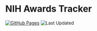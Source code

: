 # NIH Awards Tracker

[![GitHub Pages](https://img.shields.io/badge/View%20Dashboard-Live%20Site-brightgreen?logo=github)](https://feldmangn.github.io/nih-awards-tracker/)
![Last Updated](https://img.shields.io/badge/last%20update-2025--09--04--16:46--UTC)
